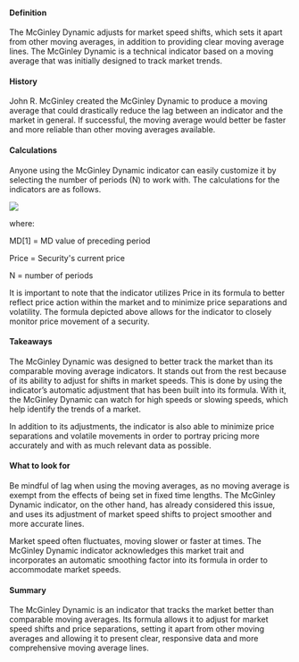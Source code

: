 #### Definition

The McGinley Dynamic adjusts for market speed shifts, which sets it apart from other moving averages, in addition to providing clear moving average lines. The McGinley Dynamic is a technical indicator based on a moving average that was initially designed to track market trends. 

#### History

John R. McGinley created the McGinley Dynamic to produce a moving average that could drastically reduce the lag between an indicator and the market in general. If successful, the moving average would better be faster and more reliable than other moving averages available.

#### Calculations

Anyone using the McGinley Dynamic indicator can easily customize it by selecting the number of periods (N) to work with. The calculations for the indicators are as follows.

![](https://s3.amazonaws.com/cdn.freshdesk.com/data/helpdesk/attachments/production/43152576470/original/Djt_BRoJroWvswHh-HJNLY6kRx162CrDLw.png?1598368986)

where:

MD\[1\] = MD value of preceding period

Price = Security's current price

N = number of periods

It is important to note that the indicator utilizes Price in its formula to better reflect price action within the market and to minimize price separations and volatility. The formula depicted above allows for the indicator to closely monitor price movement of a security.

#### Takeaways

The McGinley Dynamic was designed to better track the market than its comparable moving average indicators. It stands out from the rest because of its ability to adjust for shifts in market speeds. This is done by using the indicator’s automatic adjustment that has been built into its formula. With it, the McGinley Dynamic can watch for high speeds or slowing speeds, which help identify the trends of a market.

In addition to its adjustments, the indicator is also able to minimize price separations and volatile movements in order to portray pricing more accurately and with as much relevant data as possible.

#### What to look for

Be mindful of lag when using the moving averages, as no moving average is exempt from the effects of being set in fixed time lengths. The McGinley Dynamic indicator, on the other hand, has already considered this issue, and uses its adjustment of market speed shifts to project smoother and more accurate lines.

Market speed often fluctuates, moving slower or faster at times. The McGinley Dynamic indicator acknowledges this market trait and incorporates an automatic smoothing factor into its formula in order to accommodate market speeds.

#### Summary

The McGinley Dynamic is an indicator that tracks the market better than comparable moving averages. Its formula allows it to adjust for market speed shifts and price separations, setting it apart from other moving averages and allowing it to present clear, responsive data and more comprehensive moving average lines.